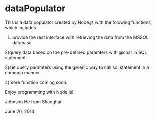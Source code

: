 dataPopulator
=============

This is a data populator created by Node.js with the folowing  functions, which includes

1) provide the rest interface with retrieving the data from the MSSQL database

2)query data based on the pre-defined paramters with @char in SQL statement

3)set query paramters using the gerenic way to call sql statement in a common manner.

4)more function  coming soon.


Enjoy programming with Node.js!

Johnson He from Shanghai 

June 26, 2014

